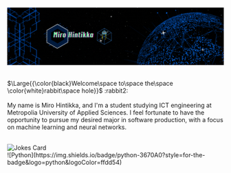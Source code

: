 ![Header](./dev_making.gif)
<p><br>$\Large{{\color{black}Welcome\space to\space the\space \color{white}rabbit\space hole}}$ :rabbit2:<br><br>My name is Miro Hintikka, and I'm a student studying ICT engineering at Metropolia University
of Applied Sciences. I feel fortunate to have the opportunity to pursue my desired major in software production,
with a focus on machine learning and neural networks.</p>

<br>
<!-- HTML -->
<img src="https://readme-jokes.vercel.app/api" alt="Jokes Card" />
<br>
![Python](https://img.shields.io/badge/python-3670A0?style=for-the-badge&logo=python&logoColor=ffdd54)


<!--
**hinmiro/hinmiro** is a ✨ _special_ ✨ repository because its `README.md` (this file) appears on your GitHub profile.

Here are some ideas to get you started:

- 🔭 I’m currently working on ...
- 🌱 I’m currently learning ...
- 👯 I’m looking to collaborate on ...
- 🤔 I’m looking for help with ...
- 💬 Ask me about ...
- 📫 How to reach me: ...
- 😄 Pronouns: ...
- ⚡ Fun fact: ...
-->
